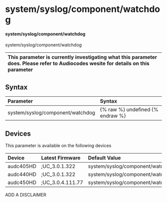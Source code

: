 ﻿---
description: system/syslog/component/watchdog
search: false
---

# system/syslog/component/watchdog

#### system/syslog/component/watchdog

system/syslog/component/watchdog


| This parameter is currently investigating what this parameter does. Please refer to Audiocodes wesite for details on this parameter | 
| :--- |

## Syntax
| Parameter | Syntax |
| :--- | :--- |
|system/syslog/component/watchdog | {% raw %} undefined {% endraw %}|

## Devices
This parameter is available on the following devices

| Device | Latest Firmware | Default Value |
|:---|:---|:---|
| audc405HD | ;UC_3.0.1.322 | system/syslog/component/watchdog=NONE 
| audc440HD | ;UC_3.0.1.322 | system/syslog/component/watchdog=NONE 
| audc450HD | ;UC_3.0.4.111.77 | system/syslog/component/watchdog=NONE 

ADD A DISCLAIMER
